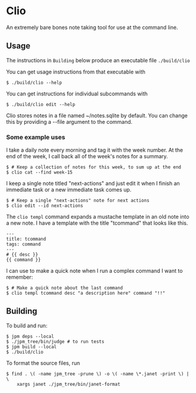 # Clio

An extremely bare bones note taking tool for use at the command line.

## Usage

The instructions in `Building` below produce an executable file `./build/clio`

You can get usage instructions from that executable with

```
$ ./build/clio --help
```

You can get instructions for individual subcommands with

```
$ ./build/clio edit --help
```

Clio stores notes in a file named ~/notes.sqlite by default.
You can change this by providing a --file argument to the command.

### Some example uses

I take a daily note every morning and tag it with the week number.
At the end of the week, I call back all of the week's notes for a summary.

```console
$ # Keep a collection of notes for this week, to sum up at the end
$ clio cat --find week-15
```

I keep a single note titled "next-actions" and just edit it when I
finish an immediate task or a new immediate task comes up.

```console
$ # Keep a single "next-actions" note for next actions
$ clio edit --id next-actions
```

The `clio templ` command expands a mustache template in an old note into
a new note. I have a template with the title "tcommand" that looks like this.

```
---
title: tcommand
tags: command
---
# {{ desc }}
{{ command }}
```

I can use to make a quick note when I run a complex command I want to remember:

```console
$ # Make a quick note about the last command
$ clio templ tcommand desc "a description here" command "!!"
```

## Building

To build and run:
```console
$ jpm deps --local
$ ./jpm_tree/bin/judge # to run tests
$ jpm build --local
$ ./build/clio
```

To format the source files, run
```console
$ find . \( -name jpm_tree -prune \) -o \( -name \*.janet -print \) | \
    xargs janet ./jpm_tree/bin/janet-format
```

